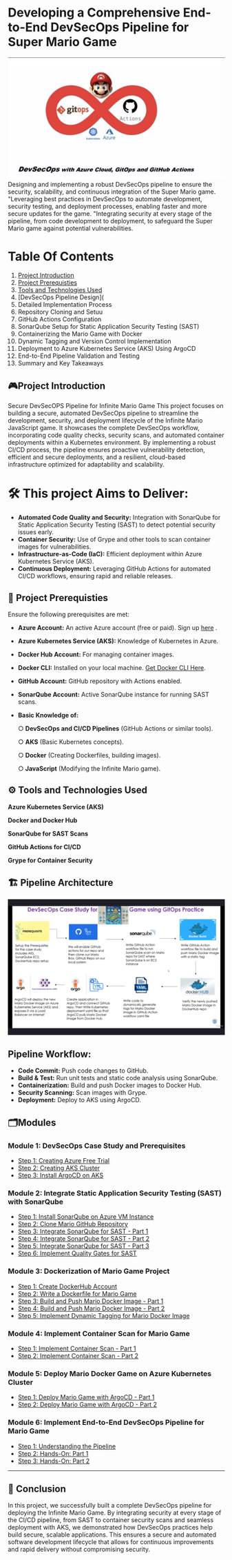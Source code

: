 # Developing a Comprehensive End-to-End DevSecOps Pipeline for Super Mario Game

![screenshot](https://github.com/sowmyavallepu/DevSecOPS-Project/blob/9ad0ca7bf44acf0aff2a6da3b4cd2a8b344069b2/Screenshot%20(7).png)
Designing and implementing a robust DevSecOps pipeline to ensure the security, scalability, and continuous integration of the Super Mario game.
"Leveraging best practices in DevSecOps to automate development, security testing, and deployment processes, enabling faster and more secure updates for the game.
"Integrating security at every stage of the pipeline, from code development to deployment, to safeguard the Super Mario game against potential vulnerabilities.
# Table Of Contents
1. [Project Introduction](Project-Introduction)
2. [Project Prerequisties](Project-Prerequisties)
3. [Tools and Technologies Used](Tools-and-Technologies-Used)
4. [DevSecOps Pipeline Design](
5. Detailed Implementation Process
6. Repository Cloning and Setuu
7. GitHub Actions Configuration
8. SonarQube Setup for Static Application Security Testing (SAST)
9. Containerizing the Mario Game with Docker
10. Dynamic Tagging and Version Control Implementation
11. Deployment to Azure Kubernetes Service (AKS) Using ArgoCD
12. End-to-End Pipeline Validation and Testing
13. Summary and Key Takeaways

## 🎮Project Introduction
Secure DevSecOPS Pipeline for Infinite Mario Game
This project focuses on building a secure, automated DevSecOps pipeline to streamline the development, security, and deployment lifecycle of the Infinite Mario JavaScript game. It showcases the complete DevSecOps workflow, incorporating code quality checks, security scans, and automated container deployments within a Kubernetes environment. By implementing a robust CI/CD process, the pipeline ensures proactive vulnerability detection, efficient and secure deployments, and a resilient, cloud-based infrastructure optimized for adaptability and scalability.
# 🛠️ This project Aims to Deliver:
- **Automated Code Quality and Security:** Integration with SonarQube for Static Application Security Testing (SAST) to detect potential security issues early.
- **Container Security:** Use of Grype and other tools to scan container images for vulnerabilities.
- **Infrastructure-as-Code (IaC):** Efficient deployment within Azure Kubernetes Service (AKS).
- **Continuous Deployment:** Leveraging GitHub Actions for automated CI/CD workflows, ensuring rapid and reliable releases.

## 📝 Project Prerequisties
Ensure the following prerequisites are met:

- **Azure Account:** An active Azure account (free or paid). Sign up [here](https://azure.microsoft.com/en-us/pricing/purchase-options/azure-account?icid=azurefreeaccount) .
- **Azure Kubernetes Service (AKS):** Knowledge of Kubernetes in Azure.
- **Docker Hub Account:** For managing container images.
- **Docker CLI:** Installed on your local machine. [Get Docker CLI Here](https://www.docker.com/products/docker-desktop/).
- **GitHub Account:** GitHub repository with Actions enabled.
- **SonarQube Account:** Active SonarQube instance for running SAST scans.
- **Basic Knowledge of:**

     ○ **DevSecOps and CI/CD Pipelines** (GitHub Actions or similar tools).
  
     ○ **AKS** (Basic Kubernetes concepts).
  
     ○ **Docker** (Creating Dockerfiles, building images).
  
     ○ **JavaScript** (Modifying the Infinite Mario game).
  

## ⚙️ Tools and Technologies Used

**Azure Kubernetes Service (AKS)**

**Docker and Docker Hub**

**SonarQube for SAST Scans**

**GitHub Actions for CI/CD**

**Grype for Container Security**

## 🏗️ Pipeline Architecture

![image alt](https://github.com/sowmyavallepu/DevSecOPS-Project/blob/af5f3afc552ed6117cf2268a3358e0bfb5b5f6d8/Screenshot%20(3).png)

## Pipeline Workflow:

- **Code Commit:** Push code changes to GitHub.
- **Build & Test:** Run unit tests and static code analysis using SonarQube.
- **Containerization:** Build and push Docker images to Docker Hub.
- **Security Scanning:** Scan images with Grype.
- **Deployment:** Deploy to AKS using ArgoCD.
## 🗂️Modules

### **Module 1: DevSecOps Case Study and Prerequisites**
- [Step 1: Creating Azure Free Trial](./module-1_prerequisites/1-azure-account.md)
- [Step 2: Creating AKS Cluster](./module-1_prerequisites/step-2-creating-AKS-Cluster.md)
- [Step 3: Install ArgoCD on AKS](./module-1_prerequisites/step-3-install-argocd-on-aks.md)

### **Module 2: Integrate Static Application Security Testing (SAST) with SonarQube**
- [Step 1: Install SonarQube on Azure VM Instance](module-2/step-8-install-Sonarqube-azure-vm.md)
- [Step 2: Clone Mario GitHub Repository](module-2/step-9-Clone-mario-repo.md)
- [Step 3: Integrate SonarQube for SAST - Part 1](module-2/step-10-integrate-sonarqube-sast-part1.md)
- [Step 4: Integrate SonarQube for SAST - Part 2](module-2/step-11-integrate-sonarqube-sast-part2.md)
- [Step 5: Integrate SonarQube for SAST - Part 3](module-2/step-12-integrate-sonarqube-sast-part3.md)
- [Step 6: Implement Quality Gates for SAST](module-2/step-14-implement-quality-gates.md)

### **Module 3: Dockerization of Mario Game Project**
- [Step 1: Create DockerHub Account](module-3/step-1-Create-dockerhub-account.md)
- [Step 2: Write a Dockerfile for Mario Game](module-3/step-2-write-dockerfile.md)
- [Step 3: Build and Push Mario Docker Image - Part 1](module-3/step-3-build-mario-docker-image-part1.md)
- [Step 4: Build and Push Mario Docker Image - Part 2](module-3/step-4-build-push-mario-docker-image-part2.md)
- [Step 5: Implement Dynamic Tagging for Mario Docker Image](module-3/step-5-implement-dynamic-tagging.md)

### **Module 4: Implement Container Scan for Mario Game**
- [Step 1: Implement Container Scan - Part 1](module-4/step-1-Implement-conatiner-scan.md)
- [Step 2: Implement Container Scan - Part 2](module-4/step-2-Implement-container-scan-part-2.md)

### **Module 5: Deploy Mario Docker Game on Azure Kubernetes Cluster**
- [Step 1: Deploy Mario Game with ArgoCD - Part 1](module-5/Deploy-Mario-Game-on-Azure-Kubernetes-Cluster-using-ArgoCD-Part-1.md)
- [Step 2: Deploy Mario Game with ArgoCD - Part 2](module-5/Deploy-Mario-Game-on-Azure-Kubernetes-Cluster-using-ArgoCD-Part-2.md)

### **Module 6: Implement End-to-End DevSecOps Pipeline for Mario Game**
- [Step 1: Understanding the Pipeline](module_6/step-1-understanding-end-to-end-devsecops-pipeline-for-mario-game.md)
- [Step 2: Hands-On: Part 1](module_6/step-2-hands-on-part-1-implement-end-to-end-devsecops-pipeline-for-mario-game.md)
- [Step 3: Hands-On: Part 2](module_6/step-3-hands-on-part-2-implement-end-to-end-devsecops-pipeline-for-mario-game.md)

---

## 🎯 Conclusion

In this project, we successfully built a complete DevSecOps pipeline for deploying the Infinite Mario Game. By integrating security at every stage of the CI/CD pipeline, from SAST to container security scans and seamless deployment with AKS, we demonstrated how DevSecOps practices help build secure, scalable applications. This ensures a secure and automated software development lifecycle that allows for continuous improvements and rapid delivery without compromising security.

